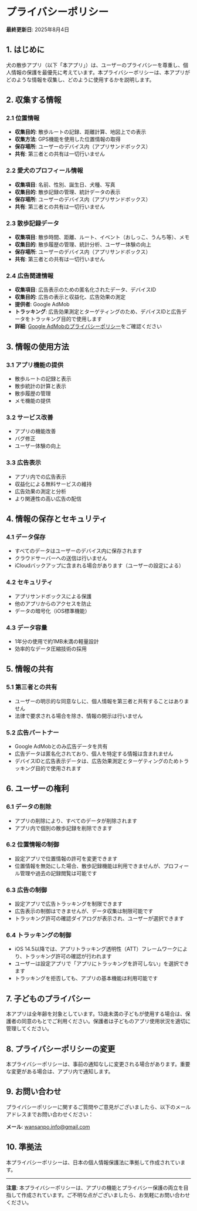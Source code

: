 # プライバシーポリシー

**最終更新日**: 2025年8月4日

## 1. はじめに

犬の散歩アプリ（以下「本アプリ」）は、ユーザーのプライバシーを尊重し、個人情報の保護を最優先に考えています。本プライバシーポリシーは、本アプリがどのような情報を収集し、どのように使用するかを説明します。

## 2. 収集する情報

### 2.1 位置情報
- **収集目的**: 散歩ルートの記録、距離計算、地図上での表示
- **収集方法**: GPS機能を使用した位置情報の取得
- **保存場所**: ユーザーのデバイス内（アプリサンドボックス）
- **共有**: 第三者との共有は一切行いません

### 2.2 愛犬のプロフィール情報
- **収集項目**: 名前、性別、誕生日、犬種、写真
- **収集目的**: 散歩記録の管理、統計データの表示
- **保存場所**: ユーザーのデバイス内（アプリサンドボックス）
- **共有**: 第三者との共有は一切行いません

### 2.3 散歩記録データ
- **収集項目**: 散歩時間、距離、ルート、イベント（おしっこ、うんち等）、メモ
- **収集目的**: 散歩履歴の管理、統計分析、ユーザー体験の向上
- **保存場所**: ユーザーのデバイス内（アプリサンドボックス）
- **共有**: 第三者との共有は一切行いません

### 2.4 広告関連情報
- **収集項目**: 広告表示のための匿名化されたデータ、デバイスID
- **収集目的**: 広告の表示と収益化、広告効果の測定
- **提供者**: Google AdMob
- **トラッキング**: 広告効果測定とターゲティングのため、デバイスIDと広告データをトラッキング目的で使用します
- **詳細**: [Google AdMobのプライバシーポリシー](https://policies.google.com/privacy)をご確認ください

## 3. 情報の使用方法

### 3.1 アプリ機能の提供
- 散歩ルートの記録と表示
- 散歩統計の計算と表示
- 散歩履歴の管理
- メモ機能の提供

### 3.2 サービス改善
- アプリの機能改善
- バグ修正
- ユーザー体験の向上

### 3.3 広告表示
- アプリ内での広告表示
- 収益化による無料サービスの維持
- 広告効果の測定と分析
- より関連性の高い広告の配信

## 4. 情報の保存とセキュリティ

### 4.1 データ保存
- すべてのデータはユーザーのデバイス内に保存されます
- クラウドサーバーへの送信は行いません
- iCloudバックアップに含まれる場合があります（ユーザーの設定による）

### 4.2 セキュリティ
- アプリサンドボックスによる保護
- 他のアプリからのアクセスを防止
- データの暗号化（iOS標準機能）

### 4.3 データ容量
- 1年分の使用で約1MB未満の軽量設計
- 効率的なデータ圧縮技術の採用

## 5. 情報の共有

### 5.1 第三者との共有
- ユーザーの明示的な同意なしに、個人情報を第三者と共有することはありません
- 法律で要求される場合を除き、情報の開示は行いません

### 5.2 広告パートナー
- Google AdMobとのみ広告データを共有
- 広告データは匿名化されており、個人を特定する情報は含まれません
- デバイスIDと広告表示データは、広告効果測定とターゲティングのためトラッキング目的で使用されます

## 6. ユーザーの権利

### 6.1 データの削除
- アプリの削除により、すべてのデータが削除されます
- アプリ内で個別の散歩記録を削除できます

### 6.2 位置情報の制御
- 設定アプリで位置情報の許可を変更できます
- 位置情報を無効にした場合、散歩記録機能は利用できませんが、プロフィール管理や過去の記録閲覧は可能です

### 6.3 広告の制御
- 設定アプリで広告トラッキングを制限できます
- 広告表示の制御はできませんが、データ収集は制限可能です
- トラッキング許可の確認ダイアログが表示され、ユーザーが選択できます

### 6.4 トラッキングの制御
- iOS 14.5以降では、アプリトラッキング透明性（ATT）フレームワークにより、トラッキング許可の確認が行われます
- ユーザーは設定アプリで「アプリにトラッキングを許可しない」を選択できます
- トラッキングを拒否しても、アプリの基本機能は利用可能です

## 7. 子どものプライバシー

本アプリは全年齢を対象としています。13歳未満の子どもが使用する場合は、保護者の同意のもとでご利用ください。保護者は子どものアプリ使用状況を適切に管理してください。

## 8. プライバシーポリシーの変更

本プライバシーポリシーは、事前の通知なしに変更される場合があります。重要な変更がある場合は、アプリ内で通知します。

## 9. お問い合わせ

プライバシーポリシーに関するご質問やご意見がございましたら、以下のメールアドレスまでお問い合わせください：

**メール**: wansanpo.info@gmail.com

## 10. 準拠法

本プライバシーポリシーは、日本の個人情報保護法に準拠して作成されています。

---

**注意**: 本プライバシーポリシーは、アプリの機能とプライバシー保護の両立を目指して作成されています。ご不明な点がございましたら、お気軽にお問い合わせください。 